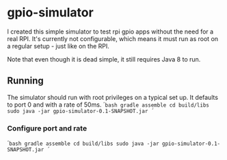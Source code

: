 gpio-simulator
==============

I created this simple simulator to test rpi gpio apps without the need for a real RPI.
It's currently not configurable, which means it must run as root on a regular setup - just like on the RPI. 

Note that even though it is dead simple, it still requires Java 8 to run.

## Running
The simulator should run with root privileges on a typical set up. It defaults to port 0 and with a rate of 50ms.
´``bash
gradle assemble
cd build/libs
sudo java -jar gpio-simulator-0.1-SNAPSHOT.jar
´``

### Configure port and rate
´``bash
gradle assemble
cd build/libs
sudo java -jar gpio-simulator-0.1-SNAPSHOT.jar
´``
